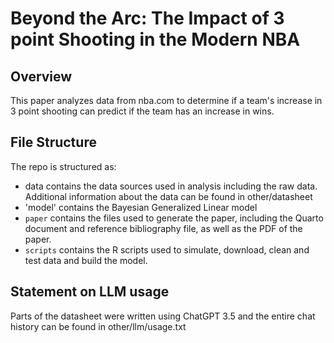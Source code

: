 # Beyond the Arc: The Impact of  3 point Shooting in the Modern NBA

## Overview

This paper analyzes data from nba.com to determine if a team's increase in 3 point shooting can predict if the team has an increase in wins.

## File Structure

The repo is structured as:

-   data contains the data sources used in analysis including the raw data. Additional information about the data can be found in other/datasheet
-   'model' contains the Bayesian Generalized Linear model
-   `paper` contains the files used to generate the paper, including the Quarto document and reference bibliography file, as well as the PDF of the paper. 
-   `scripts` contains the R scripts used to simulate, download, clean and test data and build the model.


## Statement on LLM usage

Parts of the datasheet were written using ChatGPT 3.5 and the entire chat history can be found in other/llm/usage.txt
